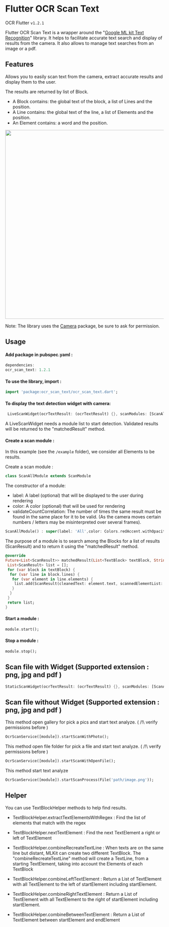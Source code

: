 # Flutter OCR Scan Text
OCR Flutter
`v1.2.1`

Flutter OCR Scan Text is a wrapper around the "[Google ML kit Text Recognition](https://pub.dev/packages/google_mlkit_text_recognition)" library.
It helps to facilitate accurate text search and display of results from the camera. It also allows to manage text searches from an image or a pdf.

## Features

Allows you to easily scan text from the camera, extract accurate results and display them to the user.

The results are returned by list of Block.
- A Block contains: the global text of the block, a list of Lines and the position.
- A Line contains: the global text of the line, a list of Elements and the position.
- An Element contains: a word and the position.

<p float="left">
  <img src="https://developers.google.com/static/ml-kit/vision/text-recognition/images/text-structure.png" width="600" />
</p>

Note: The library uses the [Camera](https://pub.dev/packages/camera) package, be sure to ask for permission.

## Usage

#### Add package in pubspec.yaml :

```dart
dependencies:
ocr_scan_text: 1.2.1
```

#### To use the library, import :

```dart
import 'package:ocr_scan_text/ocr_scan_text.dart';
```

#### To display the text detection widget with camera:

```dart
 LiveScanWidget(ocrTextResult: (ocrTextResult) {}, scanModules: [ScanAllModule()],)
```

A LiveScanWidget needs a module list to start detection.
Validated results will be returned to the "matchedResult" method.

#### Create a scan module :

In this example (see the `/example` folder), we consider all Elements to be results.

Create a scan module :
```dart
class ScanAllModule extends ScanModule
```

The constructor of a module:
- label: A label (optional) that will be displayed to the user during rendering
- color: A color (optional) that will be used for rendering
- validateCountCorrelation: The number of times the same result must be found in the same place for it to be valid. (As the camera moves certain numbers / letters may be misinterpreted over several frames).
```dart
ScanAllModule() : super(label: 'All',color: Colors.redAccent.withOpacity(0.3), validateCountCorrelation: 1);
```

The purpose of a module is to search among the Blocks for a list of results (ScanResult) and to return it using the "matchedResult" method.
```dart
@override
Future<List<ScanResult>> matchedResult(List<TextBlock> textBlock, String text) async {
 List<ScanResult> list = [];
 for (var block in textBlock) {
  for (var line in block.lines) {
   for (var element in line.elements) {
    list.add(ScanResult(cleanedText: element.text, scannedElementList: [element]));
   }
  }
 }
 return list;
}
```

#### Start a module :

```dart
module.start();
```

#### Stop a module :

```dart
module.stop();
```

## Scan file with Widget (Supported extension : png, jpg and pdf )

```dart
StaticScanWidget(ocrTextResult: (ocrTextResult) {}, scanModules: [ScanAllModule()], file: File("path/image.png"));
```

## Scan file without Widget (Supported extension : png, jpg and pdf )

This method open gallery for pick a pics and start text analyze. ( /!\ verify permissions before )
```dart
OcrScanService([module]).startScanWithPhoto();
```

This method open file folder for pick a file and start text analyze. ( /!\ verify permissions before )
```dart
OcrScanService([module]).startScanWithOpenFile();
```

This method start text analyze
```dart
OcrScanService([module]).startScanProcess(File('path/image.png'));
```


## Helper

You can use TextBlockHelper methods to help find results.

* TextBlockHelper.extractTextElementsWithRegex :
  Find the list of elements that match with the regex

* TextBlockHelper.nextTextElement :
  Find the next TextElement a right or left of TextElement

* TextBlockHelper.combineRecreateTextLine :
  When texts are on the same line but distant, MLKit can create two different TextBlock. The "combineRecreateTextLine" method will create a TextLine, from a starting TextElement, taking into account the Elements of each TextBlock

* TextBlockHelper.combineLeftTextElement :
  Return a List of TextElement with all TextElement to the left of startElement including startElement.

* TextBlockHelper.combineRightTextElement :
  Return a List of TextElement with all TextElement to the right of startElement including startElement.

* TextBlockHelper.combineBetweenTextElement :
  Return a List of TextElement between startElement and endElement

